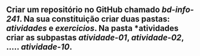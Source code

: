 ## Criar um repositório no GitHub chamado *bd-info-241*. Na sua constituição criar duas pastas: *atividades* e *exercicios*. Na pasta *atividades criar as subpastas *atividade-01*, *atividade-02*, ..... *atividade-10*.

